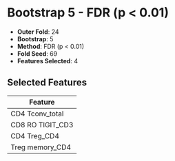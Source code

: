 # Bootstrap 5 - FDR (p < 0.01)

- **Outer Fold**: 24
- **Bootstrap**: 5
- **Method**: FDR (p < 0.01)
- **Fold Seed**: 69
- **Features Selected**: 4

## Selected Features

| Feature |
|---------|
| CD4 Tconv_total |
| CD8 RO TIGIT_CD3 |
| CD4 Treg_CD4 |
| Treg memory_CD4 |
